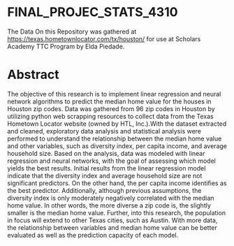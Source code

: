 # FINAL_PROJEC_STATS_4310
The Data On this  Repository was gathered at https://texas.hometownlocator.com/tx/houston/ for use at Scholars Academy TTC Program by Elda Piedade.

# Abstract

The objective of this research is to implement linear regression and
neural network algorithms to predict the median home value for the
houses in Houston zip codes. Data was gathered from 96 zip codes in
Houston by utilizing python web scrapping resources to collect data
from the Texas Hometown Locator website (owned by HTL, Inc.).With
the dataset extracted and cleaned, exploratory data analysis and
statistical analysis were performed to understand the relationship
between the median home value and other variables, such as diversity
index, per capita income, and average household size. Based on the
analysis, data was modeled with linear regression and neural networks,
with the goal of assessing which model yields the best results. Initial
results from the linear regression model indicate that the diversity
index and average household size are not significant predictors. On the
other hand, the per capita income identifies as the best predictor.
Additionally, although previous assumptions, the diversity index is
only moderately negatively correlated with the median home value. In
other words, the more diverse a zip code is, the slightly smaller is the
median home value. Further, into this research, the population in focus
will extend to other Texas cities, such as Austin. With more data, the
relationship between variables and median home value can be better
evaluated as well as the prediction capacity of each model.
